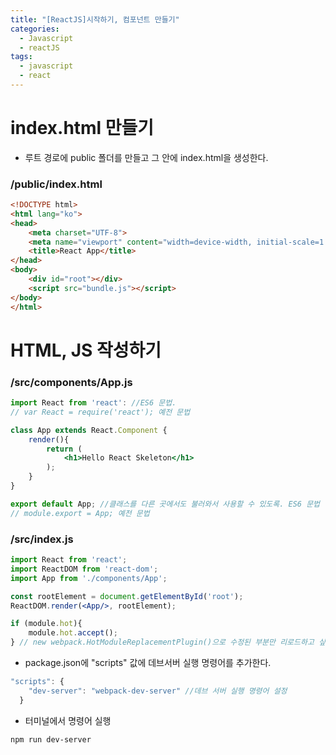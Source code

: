 ```yaml
---
title: "[ReactJS]시작하기, 컴포넌트 만들기"
categories:
  - Javascript
  - reactJS
tags:
  - javascript
  - react
---
```

# index.html 만들기

- 루트 경로에 public 폴더를 만들고 그 안에 index.html을 생성한다.

### /public/index.html

```html
<!DOCTYPE html>
<html lang="ko">
<head>
    <meta charset="UTF-8">
    <meta name="viewport" content="width=device-width, initial-scale=1.0">
    <title>React App</title>
</head>
<body>
    <div id="root"></div>
    <script src="bundle.js"></script>
</body>
</html>
```

# HTML, JS 작성하기

### /src/components/App.js

```jsx
import React from 'react': //ES6 문법.
// var React = require('react'); 예전 문법

class App extends React.Component {
    render(){
        return (
            <h1>Hello React Skeleton</h1>
        );
    }
}

export default App; //클래스를 다른 곳에서도 불러와서 사용할 수 있도록. ES6 문법
// module.export = App; 예전 문법
```

### /src/index.js

```jsx
import React from 'react';
import ReactDOM from 'react-dom';
import App from './components/App';

const rootElement = document.getElementById('root');
ReactDOM.render(<App/>, rootElement);

if (module.hot){
    module.hot.accept();
} // new webpack.HotModuleReplacementPlugin()으로 수정된 부분만 리로드하고 싶을 때 같이 쓰는 함수
```

- package.json에 "scripts" 값에 데브서버 실행 명령어를 추가한다.

```jsx
"scripts": {
    "dev-server": "webpack-dev-server" //데브 서버 실행 명령어 설정
  }
```

- 터미널에서 명령어 실행

`npm run dev-server`
